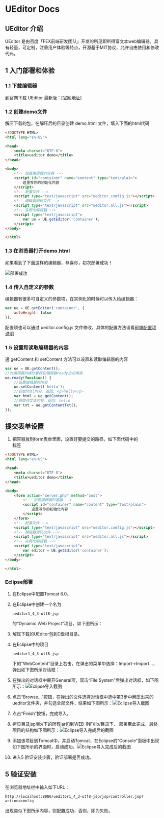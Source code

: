 # UEditor Docs

## UEditor 介绍

UEditor 是由百度「FEX前端研发团队」开发的所见即所得富文本web编辑器，具有轻量，可定制，注重用户体验等特点，开源基于MIT协议，允许自由使用和修改代码。

## 1 入门部署和体验

### 1.1 下载编辑器

到官网下载 UEditor 最新版：[[官网地址\]](http://ueditor.baidu.com/website/download.html#ueditor)

### 1.2 创建demo文件

解压下载的包，在解压后的目录创建 demo.html 文件，填入下面的html代码



```html
<!DOCTYPE HTML>
<html lang="en-US">

<head>
    <meta charset="UTF-8">
    <title>ueditor demo</title>
</head>

<body>
    <!-- 加载编辑器的容器 -->
    <script id="container" name="content" type="text/plain">
        这里写你的初始化内容
    </script>
    <!-- 配置文件 -->
    <script type="text/javascript" src="ueditor.config.js"></script>
    <!-- 编辑器源码文件 -->
    <script type="text/javascript" src="ueditor.all.js"></script>
    <!-- 实例化编辑器 -->
    <script type="text/javascript">
        var ue = UE.getEditor('container');
    </script>
</body>

</html>
```



### 1.3 在浏览器打开demo.html

如果看到了下面这样的编辑器，恭喜你，初次部署成功！

![部署成功](https://ws3.sinaimg.cn/large/006tNc79ly1g293yrabglj30eq08tt96.jpg)

### 1.4 传入自定义的参数

编辑器有很多可自定义的参数项，在实例化的时候可以传入给编辑器：

```javascript
var ue = UE.getEditor('container', {
    autoHeight: false
});
```



配置项也可以通过 ueditor.config.js 文件修改，具体的配置方法请看[前端配置项说明](http://fex.baidu.com/ueditor/#start-config)

### 1.5 设置和读取编辑器的内容

通 getContent 和 setContent 方法可以设置和读取编辑器的内容

```javascript
var ue = UE.getContent();
//对编辑器的操作最好在编辑器ready之后再做
ue.ready(function() {
    //设置编辑器的内容
    ue.setContent('hello');
    //获取html内容，返回: <p>hello</p>
    var html = ue.getContent();
    //获取纯文本内容，返回: hello
    var txt = ue.getContentTxt();
});
```

## 提交表单设置

1. 把容器放到form表单里面，设置好要提交的路径，如下面代码中的<form>标签



```html
<!DOCTYPE HTML>
<html lang="en-US">

<head>
    <meta charset="UTF-8">
    <title>ueditor demo</title>
</head>

<body>
    <form action="server.php" method="post">
        <!-- 加载编辑器的容器 -->
        <script id="container" name="content" type="text/plain">
            这里写你的初始化内容
        </script>
    </form>
    <!-- 配置文件 -->
    <script type="text/javascript" src="ueditor.config.js"></script>
    <!-- 编辑器源码文件 -->
    <script type="text/javascript" src="ueditor.all.js"></script>
    <!-- 实例化编辑器 -->
    <script type="text/javascript">
        var editor = UE.getEditor('container');
    </script>
</body>

</html>
```

### Eclipse部署

1. 在Eclipse中配置Tomcat 6.0。

2. 在Eclipse中创建一个名为

   ```
   ueditor1_4_3-utf8-jsp
   ```

   的“Dynamic Web Project”项目。如下图所示：

   

   

3. 解压下载的UEditor包到D盘根目录。

4. 在Eclipse中的项目

   ```
   ueditor1_4_3-utf8-jsp
   ```

   下的“WebContent”目录上右击，在弹出的菜单中选择：Import->Import...，弹出如下图所示对话框：

   

   

5. 在弹出的对话框中展开General项，双击“File System”后弹出对话框，如下图所示：![Eclipse导入截图](https://ws4.sinaimg.cn/large/006tNc79ly1g2943fr953j30hb0hu3zr.jpg)

6. 点击“Browse...”按钮，在弹出的文件选择对话框中选中第3步中解压出来的ueditor文件夹，并勾选全部文件，结果如下图所示：![Eclipse导入截图](https://ws2.sinaimg.cn/large/006tNc79ly1g2943ekmt9j30hb0hu75z.jpg)

7. 点击“Finish”按钮，完成导入。

8. 拷贝目录jsp/lib/下的所有jar包到WEB-INF/lib/目录下， 部署至此完成，最终项目的结构如下图所示：![Eclipse导入完成后的截图](https://ws1.sinaimg.cn/large/006tNc79ly1g2943fae91j30cd0k0dh6.jpg)

9. 添加该项目到Tomcat中，并启动Tomcat，在Eclipse的“Console”面板中出现如下图所示的界面时，启动成功。![Eclipse导入完成后的截图](https://ws2.sinaimg.cn/large/006tNc79ly1g2943euf0kj30lr0b941m.jpg)

10. 进入5 验证安装步骤，验证部署是否成功。

## 5 验证安装

在浏览器地址栏中输入如下URL：

```
http://localhost:8080/ueditor1_4_3-utf8-jsp/jsp/controller.jsp?action=config
```

出现类似下图所示内容，则配置成功，否则，即为失败。

